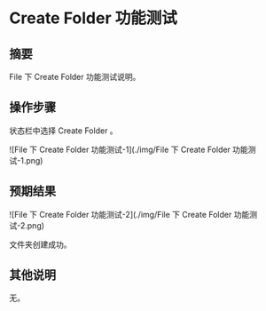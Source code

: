 # Create Folder 功能测试

## 摘要

File 下 Create Folder 功能测试说明。

## 操作步骤

状态栏中选择 Create Folder 。

![File 下 Create Folder 功能测试-1](./img/File 下 Create Folder 功能测试-1.png)

## 预期结果

![File 下 Create Folder 功能测试-2](./img/File 下 Create Folder 功能测试-2.png)

文件夹创建成功。

## 其他说明

无。
